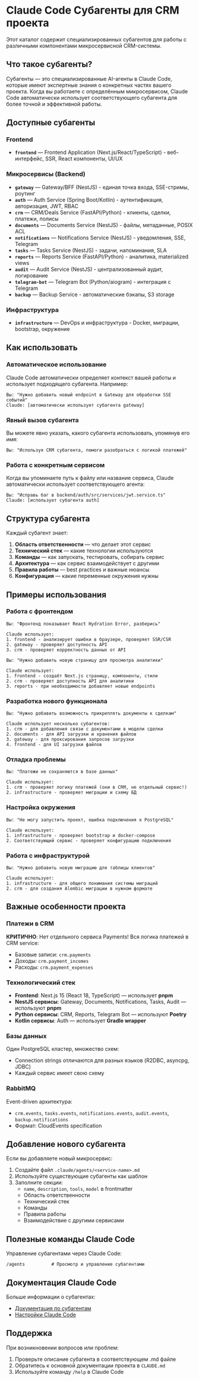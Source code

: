 # Claude Code Субагенты для CRM проекта

Этот каталог содержит специализированных субагентов для работы с различными компонентами микросервисной CRM-системы.

## Что такое субагенты?

Субагенты — это специализированные AI-агенты в Claude Code, которые имеют экспертные знания о конкретных частях вашего проекта. Когда вы работаете с определённым микросервисом, Claude Code автоматически использует соответствующего субагента для более точной и эффективной работы.

## Доступные субагенты

### Frontend

- **`frontend`** — Frontend Application (Next.js/React/TypeScript) - веб-интерфейс, SSR, React компоненты, UI/UX

### Микросервисы (Backend)

- **`gateway`** — Gateway/BFF (NestJS) - единая точка входа, SSE-стримы, роутинг
- **`auth`** — Auth Service (Spring Boot/Kotlin) - аутентификация, авторизация, JWT, RBAC
- **`crm`** — CRM/Deals Service (FastAPI/Python) - клиенты, сделки, платежи, полисы
- **`documents`** — Documents Service (NestJS) - файлы, метаданные, POSIX ACL
- **`notifications`** — Notifications Service (NestJS) - уведомления, SSE, Telegram
- **`tasks`** — Tasks Service (NestJS) - задачи, напоминания, SLA
- **`reports`** — Reports Service (FastAPI/Python) - аналитика, materialized views
- **`audit`** — Audit Service (NestJS) - централизованный аудит, логирование
- **`telegram-bot`** — Telegram Bot (Python/aiogram) - интеграция с Telegram
- **`backup`** — Backup Service - автоматические бэкапы, S3 storage

### Инфраструктура

- **`infrastructure`** — DevOps и инфраструктура - Docker, миграции, bootstrap, окружение

## Как использовать

### Автоматическое использование

Claude Code автоматически определяет контекст вашей работы и использует подходящего субагента. Например:

```
Вы: "Нужно добавить новый endpoint в Gateway для обработки SSE событий"
Claude: [автоматически использует субагента gateway]
```

### Явный вызов субагента

Вы можете явно указать, какого субагента использовать, упомянув его имя:

```
Вы: "Используя CRM субагента, помоги разобраться с логикой платежей"
```

### Работа с конкретным сервисом

Когда вы упоминаете путь к файлу или название сервиса, Claude автоматически использует соответствующего агента:

```
Вы: "Исправь баг в backend/auth/src/services/jwt.service.ts"
Claude: [использует субагента auth]
```

## Структура субагента

Каждый субагент знает:

1. **Область ответственности** — что делает этот сервис
2. **Технический стек** — какие технологии используются
3. **Команды** — как запускать, тестировать, собирать сервис
4. **Архитектура** — как сервис взаимодействует с другими
5. **Правила работы** — best practices и важные нюансы
6. **Конфигурация** — какие переменные окружения нужны

## Примеры использования

### Работа с фронтендом

```
Вы: "Фронтенд показывает React Hydration Error, разберись"

Claude использует:
1. frontend - анализирует ошибки в браузере, проверяет SSR/CSR
2. gateway - проверяет доступность API
3. crm - проверяет корректность данных от API
```

```
Вы: "Нужно добавить новую страницу для просмотра аналитики"

Claude использует:
1. frontend - создаёт Next.js страницу, компоненты, стили
2. crm - проверяет доступность API для аналитики
3. reports - при необходимости добавляет новые endpoints
```

### Разработка нового функционала

```
Вы: "Нужно добавить возможность прикреплять документы к сделкам"

Claude использует несколько субагентов:
1. crm - для добавления связи с документами в модели сделки
2. documents - для API загрузки и хранения файлов
3. gateway - для проксирования запросов загрузки
4. frontend - для UI загрузки файлов
```

### Отладка проблемы

```
Вы: "Платежи не сохраняются в базе данных"

Claude использует:
1. crm - проверяет логику платежей (они в CRM, не отдельный сервис!)
2. infrastructure - проверяет миграции и схему БД
```

### Настройка окружения

```
Вы: "Не могу запустить проект, ошибка подключения к PostgreSQL"

Claude использует:
1. infrastructure - проверяет bootstrap и docker-compose
2. Соответствующий сервис - проверяет конфигурацию подключения
```

### Работа с инфраструктурой

```
Вы: "Нужно добавить новую миграцию для таблицы клиентов"

Claude использует:
1. infrastructure - для общего понимания системы миграций
2. crm - для создания Alembic миграции в нужном формате
```

## Важные особенности проекта

### Платежи в CRM
**КРИТИЧНО**: Нет отдельного сервиса Payments! Вся логика платежей в CRM service:
- Базовые записи: `crm.payments`
- Доходы: `crm.payment_incomes`
- Расходы: `crm.payment_expenses`

### Технологический стек
- **Frontend**: Next.js 15 (React 18, TypeScript) — использует **pnpm**
- **NestJS сервисы**: Gateway, Documents, Notifications, Tasks, Audit — используют **pnpm**
- **Python сервисы**: CRM, Reports, Telegram Bot — используют **Poetry**
- **Kotlin сервисы**: Auth — использует **Gradle wrapper**

### Базы данных
Один PostgreSQL кластер, множество схем:
- Connection strings отличаются для разных языков (R2DBC, asyncpg, JDBC)
- Каждый сервис имеет свою схему

### RabbitMQ
Event-driven архитектура:
- `crm.events`, `tasks.events`, `notifications.events`, `audit.events`, `backup.notifications`
- Формат: CloudEvents specification

## Добавление нового субагента

Если вы добавляете новый микросервис:

1. Создайте файл `.claude/agents/<service-name>.md`
2. Используйте существующие субагенты как шаблон
3. Заполните секции:
   - `name`, `description`, `tools`, `model` в frontmatter
   - Область ответственности
   - Технический стек
   - Команды
   - Правила работы
   - Взаимодействие с другими сервисами

## Полезные команды Claude Code

Управление субагентами через Claude Code:

```
/agents          # Просмотр и управление субагентами
```

## Документация Claude Code

Больше информации о субагентах:
- [Документация по субагентам](https://docs.claude.com/en/docs/claude-code/sub-agents.md)
- [Настройки Claude Code](https://docs.claude.com/en/docs/claude-code/settings.md)

## Поддержка

При возникновении вопросов или проблем:
1. Проверьте описание субагента в соответствующем .md файле
2. Обратитесь к основной документации проекта в `CLAUDE.md`
3. Используйте команду `/help` в Claude Code
